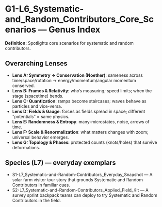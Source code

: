 # G1-L6_Systematic-and_Random_Contributors_Core_Scenarios — Genus Index
**Definition:** Spotlights core scenarios for systematic and random contributors.

## Overarching Lenses

- **Lens A: Symmetry -> Conservation (Noether)**: sameness across time/space/rotation → energy/momentum/angular momentum conserved.
- **Lens B: Frames & Relativity**: who’s measuring; speed limits; when the stage (spacetime) bends.
- **Lens C: Quantization**: ramps become staircases; waves behave as particles and vice-versa.
- **Lens D: Fields & Gauge**: forces as fields spread in space; different “potentials” = same physics.
- **Lens E: Randomness & Entropy**: many-microstates, noise, arrows of time.
- **Lens F: Scale & Renormalization**: what matters changes with zoom; universal behavior emerges.
- **Lens G: Topology & Phases**: protected counts (knots/holes) that survive deformations.

## Species (L7) — everyday exemplars
- S1-L7_Systematic-and-Random-Contributors_Everyday_Snapshot — A solar farm visitor tour story that grounds Systematic and Random Contributors in familiar cues.
- S2-L7_Systematic-and-Random-Contributors_Applied_Field_Kit — A survey sprint backpack teams can deploy to try Systematic and Random Contributors in the field.
